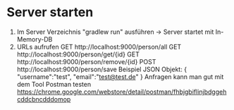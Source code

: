 # Server starten
1. Im Server Verzeichnis "gradlew run" ausführen -> Server startet mit In-Memory-DB
2. URLs aufrufen 
    GET http://localhost:9000/person/all
    GET http://localhost:9000/person/get/{id}
    GET http://localhost:9000/person/remove/{id}
    POST http://localhost:9000/person/save
        Beispiel JSON Objekt:
            {
                "username":"test",
                "email":"test@test.de"
            }
         Anfragen kann man gut mit dem Tool Postman testen https://chrome.google.com/webstore/detail/postman/fhbjgbiflinjbdggehcddcbncdddomop
      
